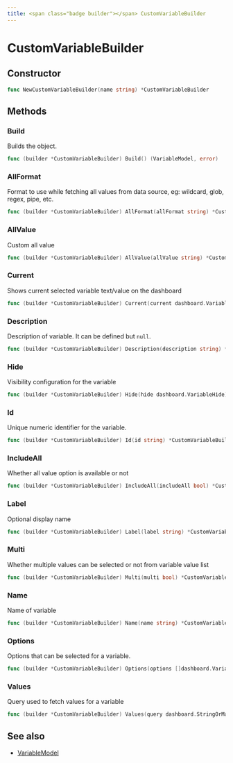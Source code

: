 ```yaml
---
title: <span class="badge builder"></span> CustomVariableBuilder
---
```

# <span class="badge builder"></span> CustomVariableBuilder

## Constructor

```go
func NewCustomVariableBuilder(name string) *CustomVariableBuilder
```
## Methods

### <span class="badge object-method"></span> Build

Builds the object.

```go
func (builder *CustomVariableBuilder) Build() (VariableModel, error)
```

### <span class="badge object-method"></span> AllFormat

Format to use while fetching all values from data source, eg: wildcard, glob, regex, pipe, etc.

```go
func (builder *CustomVariableBuilder) AllFormat(allFormat string) *CustomVariableBuilder
```

### <span class="badge object-method"></span> AllValue

Custom all value

```go
func (builder *CustomVariableBuilder) AllValue(allValue string) *CustomVariableBuilder
```

### <span class="badge object-method"></span> Current

Shows current selected variable text/value on the dashboard

```go
func (builder *CustomVariableBuilder) Current(current dashboard.VariableOption) *CustomVariableBuilder
```

### <span class="badge object-method"></span> Description

Description of variable. It can be defined but `null`.

```go
func (builder *CustomVariableBuilder) Description(description string) *CustomVariableBuilder
```

### <span class="badge object-method"></span> Hide

Visibility configuration for the variable

```go
func (builder *CustomVariableBuilder) Hide(hide dashboard.VariableHide) *CustomVariableBuilder
```

### <span class="badge object-method"></span> Id

Unique numeric identifier for the variable.

```go
func (builder *CustomVariableBuilder) Id(id string) *CustomVariableBuilder
```

### <span class="badge object-method"></span> IncludeAll

Whether all value option is available or not

```go
func (builder *CustomVariableBuilder) IncludeAll(includeAll bool) *CustomVariableBuilder
```

### <span class="badge object-method"></span> Label

Optional display name

```go
func (builder *CustomVariableBuilder) Label(label string) *CustomVariableBuilder
```

### <span class="badge object-method"></span> Multi

Whether multiple values can be selected or not from variable value list

```go
func (builder *CustomVariableBuilder) Multi(multi bool) *CustomVariableBuilder
```

### <span class="badge object-method"></span> Name

Name of variable

```go
func (builder *CustomVariableBuilder) Name(name string) *CustomVariableBuilder
```

### <span class="badge object-method"></span> Options

Options that can be selected for a variable.

```go
func (builder *CustomVariableBuilder) Options(options []dashboard.VariableOption) *CustomVariableBuilder
```

### <span class="badge object-method"></span> Values

Query used to fetch values for a variable

```go
func (builder *CustomVariableBuilder) Values(query dashboard.StringOrMap) *CustomVariableBuilder
```

## See also

 * <span class="badge object-type-struct"></span> [VariableModel](./object-VariableModel.md)
